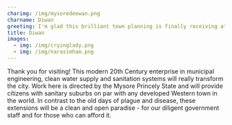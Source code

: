 ```yaml
---
charimg: /img/mysoredeewan.png
charname: Diwan
greeting: I'm glad this brilliant town planning is finally receiving attention.
title: Diwan
images:
  - img: /img/cryinglady.png
  - img: /img/narasimham.png
---
```

Thank you for visiting! This modern 20th Century enterprise in municipal engineering, clean water supply and sanitation systems will really transform the city. Work here is directed by the Mysore Princely State and will provide citizens with sanitary suburbs on par with any developed Western town in the world. In contrast to the old days of plague and disease, these extensions will be a clean and open paradise - for our diligent government staff and for those who can afford it.